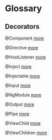 # Glossary


## Decorators


@Component [more](https://angular-2-training-book.rangle.io/handout/components/creating_components.html)

@Directive [more](https://angular-2-training-book.rangle.io/handout/directives/)

@HostListener [more](https://angular-2-training-book.rangle.io/handout/advanced-angular/directives/creating_an_attribute_directive.html)

@Inject [more](https://angular-2-training-book.rangle.io/handout/di/angular2/inject_and_injectable.html)

@Injectable [more](https://angular-2-training-book.rangle.io/handout/di/angular2/inject_and_injectable.html)

@Input [more](https://angular-2-training-book.rangle.io/handout/components/app_structure/passing_data_into_components.html)

@NgModule [more](https://angular-2-training-book.rangle.io/handout/bootstrapping/bootstrapping_providers.html)

@Output [more](https://angular-2-training-book.rangle.io/handout/components/app_structure/responding_to_component_events.html)

@Pipe [more](https://angular-2-training-book.rangle.io/handout/pipes/)

@ViewChild [more](https://angular-2-training-book.rangle.io/handout/advanced-components/access_child_components.html)

@ViewChildren [more](https://angular-2-training-book.rangle.io/handout/advanced-components/access_child_components.html)
